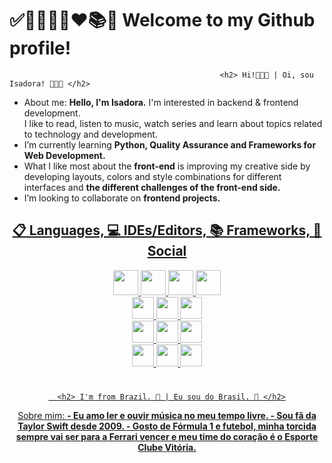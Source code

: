 <h1> ✅💭📝👩‍💻❤📚💫 Welcome to my Github profile! </h1>

                                                   
                                                   
                                                   <h2> Hi!👩🏽‍💻 | Oi, sou Isadora! 👩🏽‍💻 </h2>

-  About me: 
         <strong>Hello, I'm Isadora.</strong> I'm interested in backend & frontend development. <br>
         I like to read, listen to music, watch series and learn about topics related to technology and development.
  -   I’m currently learning <strong> Python, Quality Assurance and Frameworks for Web Development.</strong>
   -   What I like most about the <strong>front-end</strong> is improving my creative side by developing layouts, colors and style combinations for different interfaces and <strong>the different challenges of the front-end side.</strong>
  -  I’m looking to collaborate on <strong>frontend projects.</strong>

<div align="center">
  <a href="https://https://github.com/irsdora">     
                                                     <h2> 📋 Languages, 💻 IDEs/Editors, 📚 Frameworks, 💬 Social </h2>

<img height="40em" src="https://img.shields.io/badge/python-3670A0?style=for-the-badge&logo=python&logoColor=white"/>
<img height="40em" src="https://img.shields.io/badge/HTML5-E34F26?style=for-the-badge&logo=html5&logoColor=white"/>
<img height="40em" src="https://img.shields.io/badge/CSS3-1572B6?style=for-the-badge&logo=css3&logoColor=white"/>
<img height="40em" src="https://img.shields.io/badge/Java-ED8B00?style=for-the-badge&logo=java&logoColor=white"/>
</div>
      
<div align="center">
<img height="35em" src="https://img.shields.io/badge/Visual_Studio_Code-0078D4?style=for-the-badge&logo=visual%20studio%20code&logoColor=white"/>
<img height="35em" src="https://img.shields.io/badge/IntelliJIDEA-000000.svg?style=for-the-badge&logo=intellij-idea&logoColor=white"/>
<img height="35em" src="https://img.shields.io/badge/sublime_text-%23575757.svg?&style=for-the-badge&logo=sublime-text&logoColor=important"/>

 <div align="center">
<img height="35em" src="https://img.shields.io/badge/React-20232A?style=for-the-badge&logo=react&logoColor=61DAFB"/>
<img height="35em" src="https://img.shields.io/badge/Bootstrap-563D7C?style=for-the-badge&logo=bootstrap&logoColor=white"/>
<img height="35em" src="https://img.shields.io/badge/react_native-%2320232a.svg?style=for-the-badge&logo=react&logoColor=white"/>
<div align="center">
<img height="35em" src="https://img.shields.io/badge/Discord-%235865F2.svg?style=for-the-badge&logo=discord&logoColor=white"/>
<img height="35em" src="https://img.shields.io/badge/Gmail-D14836?style=for-the-badge&logo=gmail&logoColor=white"/>
<img height="35em" src="https://img.shields.io/badge/linkedin-%230077B5.svg?style=for-the-badge&logo=linkedin&logoColor=white"/>

#

      <h2> I'm from Brazil. 💛 | Eu sou do Brasil. 💛 </h2>
 Sobre mim: 
         <strong>
         - Eu amo ler e ouvir música no meu tempo livre.
         - Sou fã da Taylor Swift desde 2009.
         - Gosto de Fórmula 1 e futebol, minha torcida sempre vai ser para a Ferrari vencer e meu time do coração é o Esporte Clube Vitória.</strong> <br>
   
